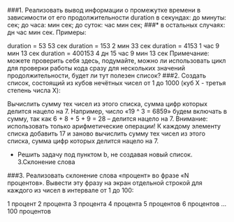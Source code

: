 ###1. Реализовать вывод информации о промежутке времени в зависимости от его продолжительности duration в секундах: до минуты:  сек; до часа:  мин  сек; до суток:  час  мин  сек; 
###* в остальных случаях:  дн  час  мин  сек.
Примеры:

duration = 53
53 сек
duration = 153
2 мин 33 сек
duration = 4153
1 час 9 мин 13 сек
duration = 400153
4 дн 15 час 9 мин 13 сек
Примечание: можете проверить себя здесь, подумайте, можно ли использовать цикл для проверки работы кода сразу для нескольких значений продолжительности, будет ли тут полезен список?
###2. Создать список, состоящий из кубов нечётных чисел от 1 до 1000 (куб X - третья степень числа X):

Вычислить сумму тех чисел из этого списка, сумма цифр которых делится нацело на 7. Например, число «19 ^ 3 = 6859» будем включать в сумму, так как 6 + 8 + 5 + 9 = 28 – делится нацело на 7. Внимание: использовать только арифметические операции!
К каждому элементу списка добавить 17 и заново вычислить сумму тех чисел из этого списка, сумма цифр которых делится нацело на 7.
* Решить задачу под пунктом b, не создавая новый список.
3.Склонение слова

###3. Реализовать склонение слова «процент» во фразе «N процентов». Вывести эту фразу на экран отдельной строкой для каждого из чисел в интервале от 1 до 100:

1 процент
2 процента
3 процента
4 процента
5 процентов
6 процентов
...
100 процентов
